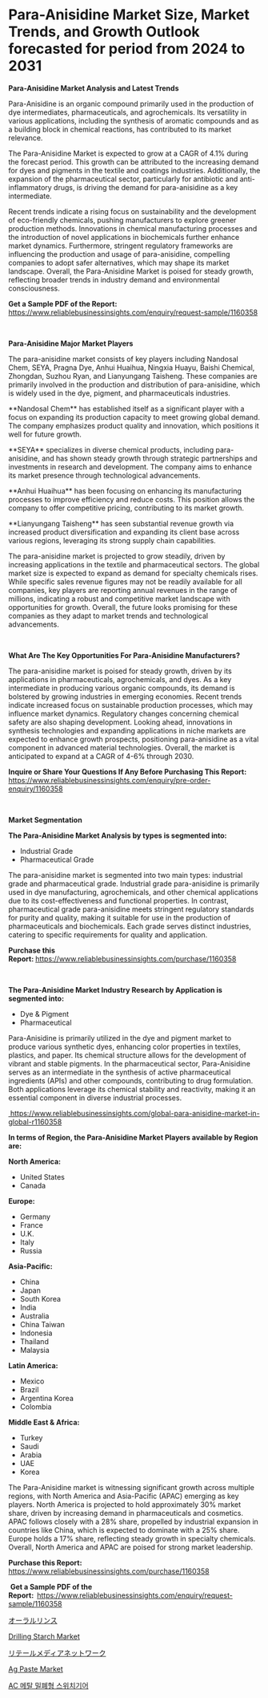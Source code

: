 <p><h1>Para-Anisidine Market Size, Market Trends, and Growth Outlook forecasted for period from 2024 to 2031</h1></p><p><strong>Para-Anisidine Market Analysis and Latest Trends</strong></p>
<p><p>Para-Anisidine is an organic compound primarily used in the production of dye intermediates, pharmaceuticals, and agrochemicals. Its versatility in various applications, including the synthesis of aromatic compounds and as a building block in chemical reactions, has contributed to its market relevance.</p><p>The Para-Anisidine Market is expected to grow at a CAGR of 4.1% during the forecast period. This growth can be attributed to the increasing demand for dyes and pigments in the textile and coatings industries. Additionally, the expansion of the pharmaceutical sector, particularly for antibiotic and anti-inflammatory drugs, is driving the demand for para-anisidine as a key intermediate.</p><p>Recent trends indicate a rising focus on sustainability and the development of eco-friendly chemicals, pushing manufacturers to explore greener production methods. Innovations in chemical manufacturing processes and the introduction of novel applications in biochemicals further enhance market dynamics. Furthermore, stringent regulatory frameworks are influencing the production and usage of para-anisidine, compelling companies to adopt safer alternatives, which may shape its market landscape. Overall, the Para-Anisidine Market is poised for steady growth, reflecting broader trends in industry demand and environmental consciousness.</p></p>
<p><strong>Get a Sample PDF of the Report:&nbsp;</strong> <a href="https://www.reliablebusinessinsights.com/enquiry/request-sample/1160358">https://www.reliablebusinessinsights.com/enquiry/request-sample/1160358</a></p>
<p>&nbsp;</p>
<p><strong>Para-Anisidine Major Market Players</strong></p>
<p><p>The para-anisidine market consists of key players including Nandosal Chem, SEYA, Pragna Dye, Anhui Huaihua, Ningxia Huayu, Baishi Chemical, Zhongdan, Suzhou Ryan, and Lianyungang Taisheng. These companies are primarily involved in the production and distribution of para-anisidine, which is widely used in the dye, pigment, and pharmaceuticals industries.</p><p>**Nandosal Chem** has established itself as a significant player with a focus on expanding its production capacity to meet growing global demand. The company emphasizes product quality and innovation, which positions it well for future growth.</p><p>**SEYA** specializes in diverse chemical products, including para-anisidine, and has shown steady growth through strategic partnerships and investments in research and development. The company aims to enhance its market presence through technological advancements.</p><p>**Anhui Huaihua** has been focusing on enhancing its manufacturing processes to improve efficiency and reduce costs. This position allows the company to offer competitive pricing, contributing to its market growth.</p><p>**Lianyungang Taisheng** has seen substantial revenue growth via increased product diversification and expanding its client base across various regions, leveraging its strong supply chain capabilities.</p><p>The para-anisidine market is projected to grow steadily, driven by increasing applications in the textile and pharmaceutical sectors. The global market size is expected to expand as demand for specialty chemicals rises. While specific sales revenue figures may not be readily available for all companies, key players are reporting annual revenues in the range of millions, indicating a robust and competitive market landscape with opportunities for growth. Overall, the future looks promising for these companies as they adapt to market trends and technological advancements.</p></p>
<p>&nbsp;</p>
<p><strong>What Are The Key Opportunities For Para-Anisidine Manufacturers?</strong></p>
<p><p>The para-anisidine market is poised for steady growth, driven by its applications in pharmaceuticals, agrochemicals, and dyes. As a key intermediate in producing various organic compounds, its demand is bolstered by growing industries in emerging economies. Recent trends indicate increased focus on sustainable production processes, which may influence market dynamics. Regulatory changes concerning chemical safety are also shaping development. Looking ahead, innovations in synthesis technologies and expanding applications in niche markets are expected to enhance growth prospects, positioning para-anisidine as a vital component in advanced material technologies. Overall, the market is anticipated to expand at a CAGR of 4-6% through 2030.</p></p>
<p><strong>Inquire or Share Your Questions If Any Before Purchasing This Report:</strong> <a href="https://www.reliablebusinessinsights.com/enquiry/pre-order-enquiry/1160358">https://www.reliablebusinessinsights.com/enquiry/pre-order-enquiry/1160358</a></p>
<p>&nbsp;</p>
<p><strong>Market Segmentation</strong></p>
<p><strong>The Para-Anisidine Market Analysis by types is segmented into:</strong></p>
<p><ul><li>Industrial Grade</li><li>Pharmaceutical Grade</li></ul></p>
<p><p>The para-anisidine market is segmented into two main types: industrial grade and pharmaceutical grade. Industrial grade para-anisidine is primarily used in dye manufacturing, agrochemicals, and other chemical applications due to its cost-effectiveness and functional properties. In contrast, pharmaceutical grade para-anisidine meets stringent regulatory standards for purity and quality, making it suitable for use in the production of pharmaceuticals and biochemicals. Each grade serves distinct industries, catering to specific requirements for quality and application.</p></p>
<p><strong>Purchase this Report:&nbsp;</strong><a href="https://www.reliablebusinessinsights.com/purchase/1160358">https://www.reliablebusinessinsights.com/purchase/1160358</a></p>
<p>&nbsp;</p>
<p><strong>The Para-Anisidine Market Industry Research by Application is segmented into:</strong></p>
<p><ul><li>Dye & Pigment</li><li>Pharmaceutical</li></ul></p>
<p><p>Para-Anisidine is primarily utilized in the dye and pigment market to produce various synthetic dyes, enhancing color properties in textiles, plastics, and paper. Its chemical structure allows for the development of vibrant and stable pigments. In the pharmaceutical sector, Para-Anisidine serves as an intermediate in the synthesis of active pharmaceutical ingredients (APIs) and other compounds, contributing to drug formulation. Both applications leverage its chemical stability and reactivity, making it an essential component in diverse industrial processes.</p></p>
<p><a href="https://www.reliablebusinessinsights.com/global-para-anisidine-market-in-global-r1160358">&nbsp;https://www.reliablebusinessinsights.com/global-para-anisidine-market-in-global-r1160358</a></p>
<p><strong>In terms of Region, the Para-Anisidine Market Players available by Region are:</strong></p>
<p>
    <p> <strong> North America: </strong>
        <ul>
            <li>United States</li>
            <li>Canada</li>
        </ul>
        </p> 
    <p> <strong> Europe: </strong>
        <ul>
            <li>Germany</li>
            <li>France</li>
            <li>U.K.</li>
            <li>Italy</li>
            <li>Russia</li>
        </ul>
        </p> 
    <p> <strong> Asia-Pacific: </strong>
        <ul>
            <li>China</li>
            <li>Japan</li>
            <li>South Korea</li>
            <li>India</li>
            <li>Australia</li>
            <li>China Taiwan</li>
            <li>Indonesia</li>
            <li>Thailand</li>
            <li>Malaysia</li>
        </ul>
        </p> 
    <p> <strong> Latin America: </strong>
        <ul>
            <li>Mexico</li>
            <li>Brazil</li>
            <li>Argentina Korea</li>
            <li>Colombia</li>
        </ul>
        </p> 
    <p> <strong> Middle East & Africa: </strong>
        <ul>
            <li>Turkey</li>
            <li>Saudi</li>
            <li>Arabia</li>
            <li>UAE</li>
            <li>Korea</li>
        </ul>
    </p>
    </p>
<p><p>The Para-Anisidine market is witnessing significant growth across multiple regions, with North America and Asia-Pacific (APAC) emerging as key players. North America is projected to hold approximately 30% market share, driven by increasing demand in pharmaceuticals and cosmetics. APAC follows closely with a 28% share, propelled by industrial expansion in countries like China, which is expected to dominate with a 25% share. Europe holds a 17% share, reflecting steady growth in specialty chemicals. Overall, North America and APAC are poised for strong market leadership.</p></p>
<p><strong>Purchase this Report: </strong><a href="https://www.reliablebusinessinsights.com/purchase/1160358">https://www.reliablebusinessinsights.com/purchase/1160358</a></p>
<p>&nbsp;<strong>Get a Sample PDF of the Report:&nbsp;&nbsp;</strong><a href="https://www.reliablebusinessinsights.com/enquiry/request-sample/1160358">https://www.reliablebusinessinsights.com/enquiry/request-sample/1160358</a></p>
<p><strong></strong></p>
<p><p><a href="https://medium.com/@maximuskihn1939/oral-rinse-market-%E3%81%AF-%E3%82%B3%E3%82%B9%E3%83%88%E7%AE%A1%E7%90%86%E3%81%A8%E5%8A%B9%E7%8E%87%E5%90%91%E4%B8%8A%E3%82%92%E5%84%AA%E5%85%88%E3%81%97%E3%81%BE%E3%81%99-%E3%81%95%E3%82%89%E3%81%AB-%E5%A0%B1%E5%91%8A%E6%9B%B8%E3%81%AF%E5%B8%82%E5%A0%B4%E3%81%AE%E9%9C%80%E8%A6%81%E9%9D%A2%E3%81%A8%E4%BE%9B%E7%B5%A6%E9%9D%A2%E3%81%AE%E4%B8%A1%E6%96%B9%E3%82%92%E3%82%AB%E3%83%90%E3%83%BC%E3%81%97%E3%81%A6%E3%81%84%E3%81%BE%E3%81%99-oral-rinse-%E5%B8%82%E5%A0%B4%E3%81%AF-2024-%E3%81%8B%E3%82%89-5-bb251389a032">オーラルリンス</a></p><p><a href="https://issuu.com/reportprime-2/docs/drilling-starch-market-size-2030.pp_422d5f2b73fef7">Drilling Starch Market</a></p><p><a href="https://medium.com/@tatumkoelpin2017/retail-media-networks-market-%E3%81%AF-%E3%82%B3%E3%82%B9%E3%83%88%E7%AE%A1%E7%90%86%E3%81%A8%E5%8A%B9%E7%8E%87%E5%90%91%E4%B8%8A%E3%82%92%E5%84%AA%E5%85%88%E3%81%97%E3%81%BE%E3%81%99-%E3%81%95%E3%82%89%E3%81%AB-%E5%A0%B1%E5%91%8A%E6%9B%B8%E3%81%AF%E5%B8%82%E5%A0%B4%E3%81%AE%E9%9C%80%E8%A6%81%E9%9D%A2%E3%81%A8%E4%BE%9B%E7%B5%A6%E9%9D%A2%E3%81%AE%E4%B8%A1%E6%96%B9%E3%82%92%E3%82%AB%E3%83%90%E3%83%BC%E3%81%97%E3%81%A6%E3%81%84%E3%81%BE%E3%81%99-retail-media-52ef9637a9a5">リテールメディアネットワーク</a></p><p><a href="https://www.linkedin.com/pulse/global-ag-paste-market-product-type-application-region-companies-aadhf?trackingId=5LGb%2FOU1RSOpoibXTG99rw%3D%3D">Ag Paste Market</a></p><p><a href="https://medium.com/@nargishadi90/ac-metal-enclosed-switchgear-market-%EC%9D%98-%EA%B8%80%EB%A1%9C%EB%B2%8C-%EC%8B%9C%EC%9E%A5-%EA%B0%9C%EC%9A%94%EB%8A%94-%EC%A0%84-%EC%84%B8%EA%B3%84-%EB%B0%8F-%EC%A3%BC%EC%9A%94-%EC%8B%9C%EC%9E%A5%EC%9D%98-%EC%82%B0%EC%97%85%EC%97%90-%EC%98%81%ED%96%A5%EC%9D%84-%EB%AF%B8%EC%B9%98%EB%8A%94-%EC%A3%BC%EC%9A%94-%ED%8A%B8%EB%A0%8C%EB%93%9C%EC%97%90-%EB%8C%80%ED%95%9C-%EB%8F%85%ED%8A%B9%ED%95%9C-%EA%B4%80%EC%A0%90%EC%9D%84-f0aebbd0441d">AC 메탈 밀폐형 스위치기어</a></p></p>